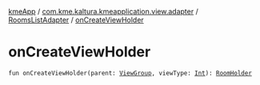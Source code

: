 [kmeApp](../../index.md) / [com.kme.kaltura.kmeapplication.view.adapter](../index.md) / [RoomsListAdapter](index.md) / [onCreateViewHolder](./on-create-view-holder.md)

# onCreateViewHolder

`fun onCreateViewHolder(parent: `[`ViewGroup`](https://developer.android.com/reference/android/view/ViewGroup.html)`, viewType: `[`Int`](https://kotlinlang.org/api/latest/jvm/stdlib/kotlin/-int/index.html)`): `[`RoomHolder`](-room-holder/index.md)